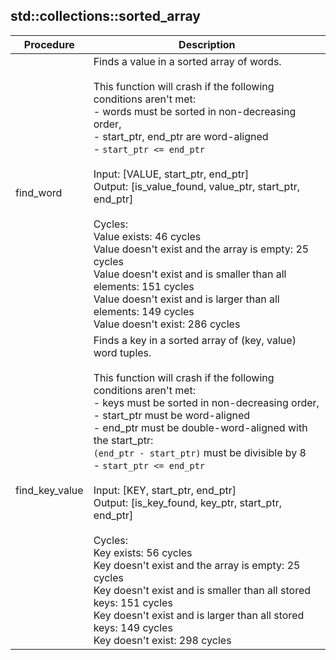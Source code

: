 
## std::collections::sorted_array
| Procedure | Description |
| ----------- | ------------- |
| find_word | Finds a value in a sorted array of words.<br /><br />This function will crash if the following conditions aren't met:<br />- words must be sorted in non-decreasing order,<br />- start_ptr, end_ptr are word-aligned<br />- `start_ptr <= end_ptr`<br /><br />Input:  [VALUE, start_ptr, end_ptr]<br />Output: [is_value_found, value_ptr, start_ptr, end_ptr]<br /><br />Cycles:<br />Value exists: 46 cycles<br />Value doesn't exist and the array is empty: 25 cycles<br />Value doesn't exist and is smaller than all elements: 151 cycles<br />Value doesn't exist and is larger than all elements: 149 cycles<br />Value doesn't exist: 286 cycles<br /> |
| find_key_value | Finds a key in a sorted array of (key, value) word tuples.<br /><br />This function will crash if the following conditions aren't met:<br />- keys must be sorted in non-decreasing order,<br />- start_ptr must be word-aligned<br />- end_ptr must be double-word-aligned with the start_ptr:<br />`(end_ptr - start_ptr)` must be divisible by 8<br />- `start_ptr <= end_ptr`<br /><br />Input:  [KEY, start_ptr, end_ptr]<br />Output: [is_key_found, key_ptr, start_ptr, end_ptr]<br /><br />Cycles:<br />Key exists: 56 cycles<br />Key doesn't exist and the array is empty: 25 cycles<br />Key doesn't exist and is smaller than all stored keys: 151 cycles<br />Key doesn't exist and is larger than all stored keys: 149 cycles<br />Key doesn't exist: 298 cycles<br /> |
